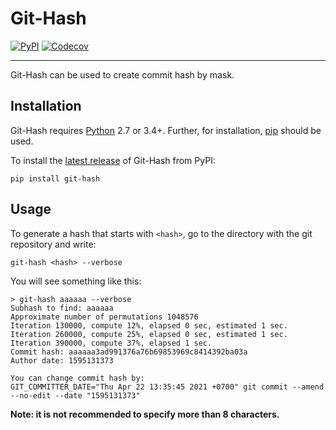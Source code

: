 # Git-Hash

[![PyPI](https://img.shields.io/pypi/v/git-hash.svg)](https://pypi.python.org/pypi/git-hash "Package listing on PyPI")
[![Codecov](https://img.shields.io/codecov/c/github/gistrec/git-hash.svg)](https://codecov.io/gh/gistrec/git-hash "Code coverage (via Codecov)")

---

Git-Hash can be used to create commit hash by mask.

## Installation

Git-Hash requires [Python](https://www.python.org) 2.7 or 3.4+. Further, for installation, [pip](https://pip.pypa.io) should be used.

To install the [latest release](https://pypi.python.org/pypi/git-hash) of Git-Hash from PyPI:

```console
pip install git-hash
```

## Usage

To generate a hash that starts with `<hash>`, go to the directory with the git repository and write:

```console
git-hash <hash> --verbose
```

You will see something like this:
```console
> git-hash aaaaaa --verbose
Subhash to find: aaaaaa
Approximate number of permutations 1048576
Iteration 130000, compute 12%, elapsed 0 sec, estimated 1 sec.
Iteration 260000, compute 25%, elapsed 0 sec, estimated 1 sec.
Iteration 390000, compute 37%, elapsed 1 sec.
Commit hash: aaaaaa3ad991376a76b69853969c8414392ba03a
Author date: 1595131373

You can change commit hash by:
GIT_COMMITTER_DATE="Thu Apr 22 13:35:45 2021 +0700" git commit --amend --no-edit --date "1595131373"
```

**Note: it is not recommended to specify more than 8 characters.**